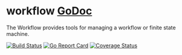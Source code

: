 # workflow [GoDoc](https://godoc.org/github.com/go-4devs/workflow)
The Workflow provides tools for managing a workflow or finite state machine.

[![Build Status](https://travis-ci.org/go-4devs/workflow.svg?branch=master)](https://travis-ci.org/go-4devs/workflow)
[![Go Report Card](https://goreportcard.com/badge/github.com/go-4devs/workflow)](https://goreportcard.com/report/github.com/go-4devs/workflow)
[![Coverage Status](https://coveralls.io/repos/github/go-4devs/workflow/badge.svg?branch=master)](https://coveralls.io/github/go-4devs/workflow?branch=master)

